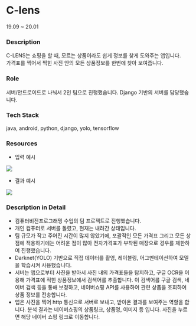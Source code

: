 # C-lens
19.09 ~ 20.01

### Description
C-LENS는 쇼핑을 할 때, 모르는 상품이라도 쉽게 정보를 찾게 도와주는 앱입니다.\
가격표를 찍어서 찍힌 사진 안의 모든 상품정보를 한번에 찾아 보여줍니다.

### Role
서버/안드로이드로 나눠서 2인 팀으로 진행했습니다. Django 기반의 서버를 담당했습니다.

### Tech Stack
java, android, python, django, yolo, tensorflow

### Resources
+ 입력 예시

<img src='http://drive.google.com/uc?export=view&id=13tcqn5EIo0e3MSPhsD2y2WYyors0_zdr' /><br>

+ 결과 예시

<img src='http://drive.google.com/uc?export=view&id=1ihytQ8gc6CbtkW7aFY3n-k7jJqxXg-wE' /><br>

### Description in Detail
- 컴퓨터비전프로그래밍 수업의 팀 프로젝트로 진행했습니다.
- 개인 컴퓨터로 서버를 돌렸고, 현재는 내려간 상태입니다.
- 팀 규모가 작고 주어진 시간이 많지 않았기에, 포괄적인 모든 가격표 그리고 모든 상점에 적용하기에는 어려운 점이 많아 전자가격표가 부착된 매장으로 경우를 제한하여 진행했습니다. 
- Darknet(YOLO) 기반으로 직접 데이터를 촬영, 레이블링, 어그멘테이션하여 모델을 학습시켜 사용했습니다.
- 서버는 앱으로부터 사진을 받아서 사진 내의 가격표들을 탐지하고, 구글 OCR을 이용해 가격표에 적힌 상품정보에서 검색어를 추출합니다. 
이 검색어를 구글 검색, 네이버 검색 등을 통해 보정하고, 네이버쇼핑 API를 사용하여 관련 상품을 조회하여 상품 정보를 전송합니다.
- 앱은 사진을 찍어 http 통신으로 서버로 보내고, 받아온 결과를 보여주는 역할을 합니다. 분석 결과는 네이버쇼핑의 상품링크, 상품명, 이미지 등 입니다. 사진을 누르면 해당 네이버 쇼핑 링크로 이동합니다.
